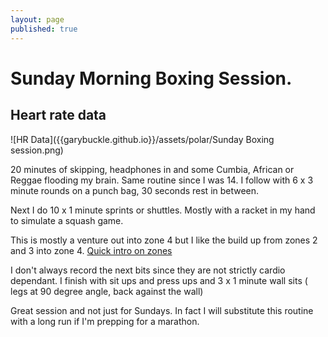 ```yaml
---
layout: page
published: true
---
```


# Sunday Morning Boxing Session.

## Heart rate data

![HR Data]({{garybuckle.github.io}}/assets/polar/Sunday Boxing session.png)


20 minutes of skipping, headphones in and some Cumbia, African or Reggae flooding my brain.
Same routine since I was 14. 
I follow with  6 x 3 minute rounds on a punch bag, 30 seconds rest in between. 

Next I do 10 x 1 minute sprints or shuttles. Mostly with a racket in my hand to simulate a squash game.

This is mostly a venture out into zone 4 but I like the build up from zones 2 and 3 into zone 4.
[Quick intro on zones](https://support.polar.com/uk-en/support/tips/Polar_Sport_Zones)

I don't always record the next bits since they are not strictly cardio dependant.
I finish with sit ups and press ups and 3 x 1 minute wall sits ( legs at 90 degree angle, back against the wall)


Great session and not just for Sundays. In fact I will substitute this routine with a long run if I'm prepping for a marathon.
